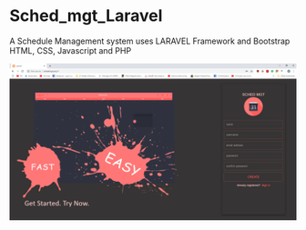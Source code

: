 # Sched_mgt_Laravel

A Schedule Management system uses 
LARAVEL Framework and Bootstrap
HTML, CSS, Javascript and PHP

![](images/register-schedmgt.PNG)
